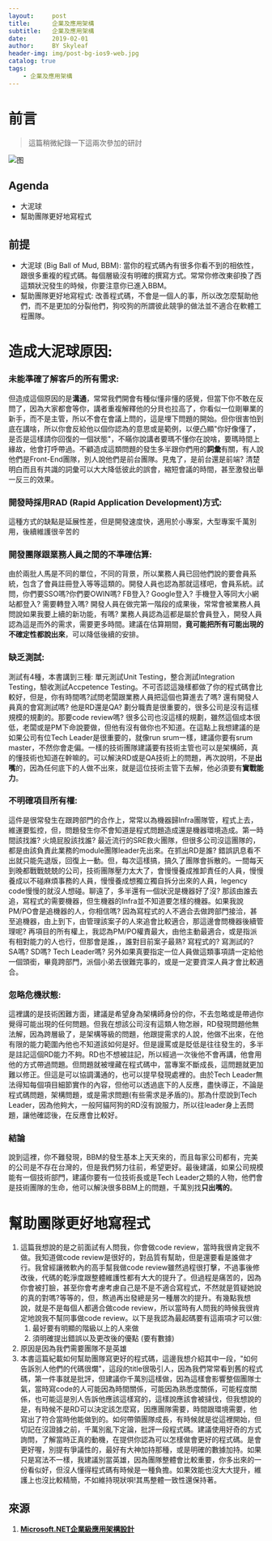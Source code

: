 ```yaml
---
layout:     post
title:      企業及應用架構
subtitle:   企業及應用架構
date:       2019-02-01
author:     BY Skyleaf
header-img: img/post-bg-ios9-web.jpg
catalog: true
tags:
    - 企業及應用架構
---
```

# 前言

> 這篇稍微紀錄一下這兩次參加的研討

![图](https://images.unsplash.com/photo-1520509414578-d9cbf09933a1?ixlib=rb-1.2.1&ixid=eyJhcHBfaWQiOjEyMDd9&auto=format&fit=crop&w=500&q=80)

## Agenda

 - 大泥球
 - 幫助團隊更好地寫程式

## 前提

- 大泥球 (Big Ball of Mud, BBM): 當你的程式碼內有很多你看不到的相依性，跟很多重複的程式碼。每個層級沒有明確的撰寫方式。常常你修改東卻換了西這類狀況發生的時候，你要注意你已進入BBM。
- 幫助團隊更好地寫程式: 改善程式碼，不會是一個人的事，所以改怎麼幫助他們，而不是更加的分裂他們，狗咬狗的所謂彼此競爭的做法並不適合在軟體工程團隊。

# 造成大泥球原因:
   ### 未能準確了解客戶的所有需求:
   但造成這個原因的是**溝通**，常常我們開會有種似懂非懂的感覺，但當下你不敢在反問了，因為大家都會等你，講者重複解釋他的分貝也拉高了，你看似一位剛畢業的新手，而不是主管，所以不會在會議上問的，這是埋下問題的開始。但你很害怕到底在講啥，所以你會反給他以個你認為的意思或是範例，以便凸顯"你好像懂了，是否是這樣請你回復的一個狀態"，不瞞你說講者要瑪不懂你在說啥，要瑪時間上緣故，他會打呼帶過。不顧造成這類問題的發生多半跟你們用的**詞彙**有關，有人說他們是Front-End團隊，別人說他們是前台團隊。見鬼了，是前台還是前端? 清楚明白而且有共識的詞彙可以大大降低彼此的誤會，縮短會議的時間，甚至激發出舉一反三的效果。
   ### 開發時採用RAD (Rapid Application Development)方式:
   這種方式的缺點是延展性差，但是開發速度快，適用於小專案，大型專案千萬別用，後續維護很辛苦的
   ### 開發團隊跟業務人員之間的不準確估算:
   由於兩批人馬是不同的單位，不同的背景，所以業務人員已回他們說的要會員系統，包含了會員註冊登入等等這類的。開發人員也認為那就這樣吧，會員系統。試問，你們要SSO嗎?你們要OWIN嗎? FB登入? Google登入? 手機登入等同大小網站都登入? 需要轉登入嗎? 開發人員在做完第一階段的成果後，常常會被業務人員問說如果我要上續的新功能，有嗎? 業務人員認為這都是屬於會員登入，開發人員認為這是而外的需求，需要更多時間。建議在估算期間，**竟可能把所有可能出現的不確定性都說出來**，可以降低後續的安排。
   ### 缺乏測試:
   測試有4種，本書講到三種: 單元測試Unit Testing，整合測試Integration Testing，驗收測試Accpetence Testing。不可否認這幾樣都做了你的程式碼會比較好，但是，你有時間嗎?試問老闆跟業務人員把這個也算進去了嗎? 還有開發人員真的會寫測試嗎? 他是RD還是QA? 劃分職責是很重要的，很多公司是沒有這樣規模的規劃的。那要code review嗎? 很多公司也沒這樣的規劃，雖然這個成本很低，老闆或是PM下命說要做，但他有沒有做你也不知道。在這點上我想建議的是如果公司有位Tech Leader是很重要的，就像run srum一樣，建議你要有srum master，不然你會走偏。一樣的技術團隊建議要有技術主管也可以是架構師，真的懂技術也知道在幹嘛的。可以解決RD或是QA技術上的問題，再次說明，不是**出嘴**的，因為任何底下的人做不出來，就是這位技術主管下去解，他必須要有**實戰能力**。
   ### 不明確項目所有權:
   這件是很常發生在跟跨部門的合作上，常常以為機器歸Infra團隊管，程式上去，維運要監控，但，問題發生你不會知道是程式問題造成還是機器環境造成。第一時間該找誰? 火燒屁股該找誰? 最近流行的SRE救火團隊，但很多公司沒這團隊的，都是由該負責此業務的module團隊leader先出來。在抓出RD是誰? 錯誤訊息看不出就只能先退版，回復上一動。但，每次這樣搞，搞久了團隊會拆散的。一間每天到晚都戰戰兢兢的公司，技術團隊壓力太大了，會慢慢養成推卸責任的人員，慢慢養成以不碰麻煩事務的人員，慢慢養成想獨立獨自拆分出來的人員，legency code慢慢的就沒人想碰。聊遠了，多半還有一個狀況是機器好了沒? 那該由誰去追，寫程式的需要機器，但生機器的Infra並不知道要怎樣的機器。如果我說PM/PO會是追機器的人，你相信嗎? 因為寫程式的人不適合去做跨部門接洽，甚至追機器，由上到下，由管理該案子的人來追會比較適合，那這邊會問機器後續管理呢? 再項目的所有權上，我認為PM/PO權責最大，由他主動最適合，或是指派有相對能力的人也行，但那會是誰，，誰對目前案子最熟? 寫程式的? 寫測試的? SA嗎? SD嗎? Tech Leader嗎? 另外如果真要指定一位人員做這類事項請一定給他一個頭銜，畢竟跨部門，派個小弟去很難完事的，或是一定要資深人員才會比較適合。
   ### 忽略危機狀態:
   這裡講的是技術困難方面，建議是希望身為架構師身份的你，不去忽略或是帶過你覺得可能出現的任何問題。但我在想該公司沒有這類人物怎辦，RD發現問題他無法解，因為跨層級了，是架構等級的問題，他跟提需求的人說，他做不出來，在他有限的能力範圍內他也不知道該如何是好。但是謾罵或是貶低是往往發生的，多半是註記這個RD能力不夠。RD也不想被註記，所以經過一次後他不會再講，他會用他的方式帶過問題。但問題就被埋藏在程式碼中，當專案不斷成長，這問題就更加難以修正。但這是可以協調溝通的，也可以提早發現處裡的。由於Tech Leader無法得知每個項目細節實作的內容，但他可以透過底下的人反應，盡快導正，不論是程式碼問題，架構問題，或是需求問題(有些需求是矛盾的)。那為什麼說到Tech Leader，因為他夠大，一般阿貓阿狗的RD沒有說服力，所以往leader身上丟問題，讓他確認後，在反應會比較好。

  ### 結論
  說到這裡，你不難發現，BBM的發生基本上天天來的，而且每家公司都有，完美的公司是不存在台灣的，但是我們努力往前，希望更好。最後建議，如果公司規模能有一個技術部門，建議你要有一位技術長或是Tech Leader之類的人物，他們會是技術團隊的生命，他可以解決很多BBM上的問題，千萬別找**只出嘴的**。

# 幫助團隊更好地寫程式
   1. 這篇我想說的是之前面試有人問我，你會做code review，當時我很肯定我不做。我知道做code review是很好的，對品質有幫助，但是還要看是誰做才行。我曾經讓微軟內的高手幫我做code review雖然過程很打擊，不過事後修改後，代碼的乾淨度跟整體維護性都有大大的提升了。但過程是痛苦的，因為你會被打臉，甚至你會考慮考慮自己是不是不適合寫程式，不然就是質疑她說的真的對嗎?等等的，但，熬過再出發總是另一種層次的提升。有幾點我想說，就是不是每個人都適合做code review，所以當時有人問我的時候我很肯定地說我不幫同事做code review。以下是我認為最起碼要有這兩項才可以做: 
        1. 最好要有明顯的階級以上的人來做
        2. 須明確提出錯誤以及更改後的優點 (要有數據)
   2. 原因是因為我們需要團隊不是英雄
   3. 本書這篇紀載如何幫助團隊寫更好的程式碼，這邊我想介紹其中一段，"如何告訴別人他們的代碼很爛"，這段的title很吸引人，因為我們常常看到舊的程式碼，第一件事就是批評，但建議你千萬別這樣做，因為這樣會影響整個團隊士氣，當時寫code的人可能因為時間關係，可能因為熟悉度關係，可能程度關係，也可能這是別人告訴他應該這樣寫的，這樣說應該會被撻伐，但我想說的是，有時候不是RD可以決定該怎麼寫，因應團隊需要，時間跟環境需要，他寫出了符合當時他能做到的。如何帶領團隊成長，有時候就是從這裡開始，但切記在沒證據之前，千萬別亂下定論，批評一段程式碼。建議使用好奇的方式詢問，了解當時正真的動機，在提供你認為可以怎樣做會更好的程式碼。是會更好喔，別提有爭議性的，最好有大神加持那種，或是明確的數據加持。如果只是寫法不一樣，我建議別當英雄，因為團隊整體會比較重要，你多出來的一份看似好，但沒人懂得程式碼有時候是一種負擔。如果效能也沒大大提升，維護上也沒比較精簡，不如維持現狀唄!其馬整體一致性還保持著。 

### 




## 來源

1. [**Microsoft.NET企業級應用架構設計**](https://www.books.com.tw/products/CN11327631)

```

```	
		

